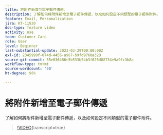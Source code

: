 ```yaml
---
title: 將附件新增至電子郵件傳遞。
description: 了解如何將附件新增至電子郵件傳遞，以及如何設定不同類型的電子郵件附件。
feature: Email, Personalization
jira: KT-11920
doc-type: feature video
activity: use
team: Customer Care
role: User
level: Beginner
last-substantial-update: 2023-03-29T00:00:00Z
exl-id: 2345999f-074d-4456-a967-b9fd9760a328
source-git-commit: 35e036486c5b533b54b3f626d88734e9a9fc3b8a
workflow-type: tm+mt
source-wordcount: '50'
ht-degree: 96%

---
```


# 將附件新增至電子郵件傳遞

了解如何將附件新增至電子郵件傳遞，以及如何設定不同類型的電子郵件附件。

>[!VIDEO](https://video.tv.adobe.com/v/3415789?quality=12&learn=on){transcript=true}

